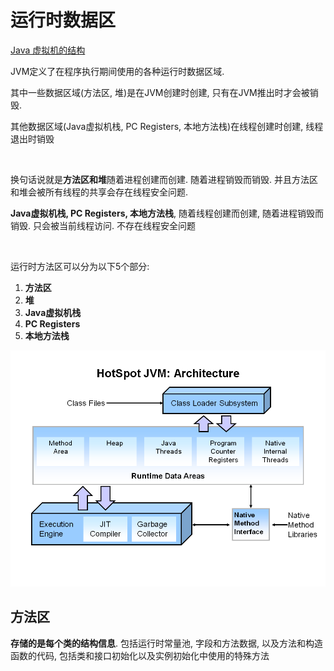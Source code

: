 # 运行时数据区

[Java 虚拟机的结构](https://docs.oracle.com/javase/specs/jvms/se17/html/jvms-2.html)

JVM定义了在程序执行期间使用的各种运行时数据区域.

其中一些数据区域(方法区, 堆)是在JVM创建时创建, 只有在JVM推出时才会被销毁. 

其他数据区域(Java虚拟机栈, PC Registers, 本地方法栈)在线程创建时创建, 线程退出时销毁

​		

换句话说就是**方法区和堆**随着进程创建而创建. 随着进程销毁而销毁. 并且方法区和堆会被所有线程的共享会存在线程安全问题.

**Java虚拟机栈, PC Registers, 本地方法栈**, 随着线程创建而创建, 随着进程销毁而销毁. 只会被当前线程访问. 不存在线程安全问题

​		

运行时方法区可以分为以下5个部分:

1. **方法区**
2. **堆**
3. **Java虚拟机栈**
4. **PC Registers**
5. **本地方法栈**

![HotSpot架构图](%E8%BF%90%E8%A1%8C%E6%97%B6%E6%95%B0%E6%8D%AE%E5%8C%BA.assets/Slide1.png)

## 方法区

**存储的是每个类的结构信息**. 包括运行时常量池, 字段和方法数据, 以及方法和构造函数的代码, 包括类和接口初始化以及实例初始化中使用的特殊方法